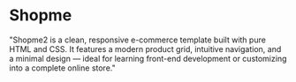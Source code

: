 # Shopme
"Shopme2 is a clean, responsive e-commerce template built with pure HTML and CSS. It features a modern product grid, intuitive navigation, and a minimal design — ideal for learning front-end development or customizing into a complete online store."
